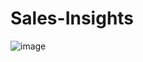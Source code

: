 # Sales-Insights
![image](https://user-images.githubusercontent.com/111914518/229698480-3100a795-80b8-4f52-9c3b-0146685ceaba.png)
